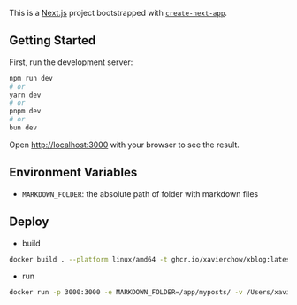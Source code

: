 This is a [Next.js](https://nextjs.org) project bootstrapped with [`create-next-app`](https://nextjs.org/docs/app/api-reference/cli/create-next-app).

## Getting Started

First, run the development server:

```bash
npm run dev
# or
yarn dev
# or
pnpm dev
# or
bun dev
```

Open [http://localhost:3000](http://localhost:3000) with your browser to see the result.


## Environment Variables


* `MARKDOWN_FOLDER`: the absolute path of folder with markdown files

## Deploy 

* build
``` bash
docker build . --platform linux/amd64 -t ghcr.io/xavierchow/xblog:latest
```

* run

``` bash
docker run -p 3000:3000 -e MARKDOWN_FOLDER=/app/myposts/ -v /Users/xavier/docker_share/posts:/app/myposts ghcr.io/xavierchow/xblog
```
